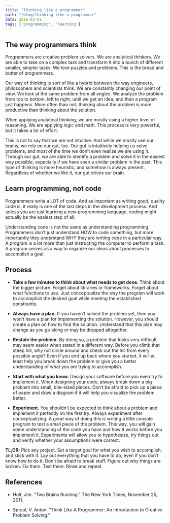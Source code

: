 ```yaml
---
title: "Thinking like a programmer"
path: "/blog/thinking-like-a-programmer"
date: 2016-03-01
tags: ['programming', 'learning']
---
```


## The way programmers think

Programmers are creative problem solvers. We are analytical thinkers. We are able to take on a complex task and transform it into a bunch of different smaller, simpler tasks. We love puzzles and problems. This is the bread and butter of programmers.

Our way of thinking is sort of like a hybrid between the way engineers, philosophers and scientists think. We are constantly changing our point of view. We look at the same problem from all angles. We analyze the problem from top to bottom, left to right, until we get an idea, and then a program just happens. More often than not, thinking about the problem is more productive than thinking about the solution.

When applying analytical thinking, we are mostly using a higher level of reasoning. We are applying logic and math. This process is very powerful, but it takes a lot of effort.

This is not to say that we are not intuitive. And while we mostly use our brains, we rely on our gut, too. Our gut is intuitively helping us solve problems, and most of the time we don’t even realize we are using it. Through our gut, we are able to identify a problem and solve it in the easiest way possible, especially if we have seen a similar problem in the past. This type of thinking is more heuristic, and somehow is always present. Regardless of whether we like it, our gut drives our brain.

## Learn programming, not code

Programmers write a LOT of code. And as important as writing good, quality code is, it really is one of the last steps in the development process. And unless you are just learning a new programming language, coding might actually be the easiest step of all.

Understanding code is not the same as understanding programming. Programmers don’t just understand HOW to code something, but more importantly they understand WHY they are writing code in a particular way. A program is a lot more than just instructing the computer to perform a task. A program serves as a way to organize our ideas about processes to accomplish a goal.

## Process

* **Take a few minutes to think about what needs to get done**. Think about the bigger picture. Forget about libraries or frameworks. Forget about what functions to use. Just conceptualize the way the program will work to accomplish the desired goal while meeting the established constraints.

* **Always have a plan.** If you haven’t solved the problem yet, then you won’t have a plan for implementing the solution. However, you should create a plan on how to find the solution. Understand that this plan may change as you go along or may be dropped altogether.

* **Restate the problem.** By doing so, a problem that looks very difficult may seem easier when stated in a different way. Before you climb that steep hill, why not circle around and check out the hill from every possible angle? Even if you end up back where you started, it will at least help you break down the problem or give you a better understanding of what you are trying to accomplish.

* **Start with what you know.** Design your software before you even try to implement it. When designing your code, always break down a big problem into small, bite-sized pieces. Don’t be afraid to pick up a piece of paper and draw a diagram if it will help you visualize the problem better.

* **Experiment.** You shouldn’t be expected to think about a problem and implement it perfectly on the first try. Always experiment after conceptualizing. A great way of doing this is writing a little console program to test a small piece of the problem. This way, you will gain some understanding of the code you have and how it works before you implement it. Experiments will allow you to hypothesize, try things out and verify whether your assumptions were correct.

<div class="tldr">
  <span><strong>TL;DR:</strong></span>
  Pick any project. Set a target goal for what you wish to accomplish, and stick with it. Lay out everything that you have to do, even if you don’t know how to do it. Don’t be afraid to break stuff. Figure out why things are broken. Fix them. Test them. Rinse and repeat.
</div>

## References

* Holt, Jim. “Two Brains Running.” The New York Times, November 25, 2011.

* Spraul, V. Anton. “Think Like A Programmer: An Introduction to Creative Problem Solving.”
